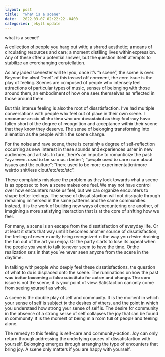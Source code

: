 ```yaml
---
layout: post
title:  "what is a scene"
date:   2022-03-07 02:22:22 -0400
categories: jekyll update
---
```

what is a scene? 

A collection of people you hang out with; a shared aesthetic; a means of circulating resources and care; a moment distilling lives within expression. Any of these offer a potential answer, but the question itself attempts to stabilize an everchanging constellation.

As any jaded scenester will tell you, once it’s “a scene”, the scene is over. Beyond the aloof “cool” of this tossed off comment, the core issue is the play of feeling. Scenes are composed of people who intensely feel attractions of particular types of music, senses of belonging with those around them, an embodiment of how one sees themselves as reflected in those around them. 

But this intense feeling is also the root of dissatisfaction. I’ve had multiple conversations with people who feel out of place in their own scene. I encounter artists all the time who are devastated as they feel they have fallen short of the degree of recognition and acceptance within their scene that they know they deserve. The sense of belonging transforming into alienation as the people within the scene change.

For the noise and rave scene, there is certainly a degree of self-reflection occurring as new interest in these sounds and experiences usher in new audiences and artists. In turn, there’s an impulse to romanticize the past: “xyz event used to be so much better”; “people used to care more about issues and the culture”; “there used to be more experimentation/more weirdo shit/less clout/etc/etc/etc”. 

These complaints misplace the problem as they look towards what a scene is as opposed to how a scene makes one feel. We may not have control over how encounters make us feel, but we can organize encounters to shape better feelings. The sense of dissatisfaction will not dissipate through remaining immersed in the same patterns and the same communities. Instead, it is the work of building new ways of encountering one another, of imagining a more satisfying interaction that is at the core of shifting how we feel. 

For many, a scene is an escape from the dissatisfaction of everyday life. Or at least it starts that way until it becomes another source of dissatisfaction, the feeling of never exactly being recognized in the way you desire draining the fun out of the art you enjoy. Or the party starts to lose its appeal when the people you want to talk to never seem to have the time. Or the realization sets in that you’ve never seen anyone from the scene in the daytime. 

In talking with people who deeply feel these dissatisfactions, the question of what to do is displaced onto the scene. The ruminations on how the past was better becoming a false substitute for action and change. The core issue is not the scene; it is your point of view. Satisfaction can only come from seeing yourself as whole. 

A scene is the double play of self and community. It is the moment in which your sense of self is subject to the desires of others, and the point in which you understand how strong your sense of self is. The desire for community in the absence of a strong sense of self collapses the joy that can be found in community. It is the moment of being in a room full of people and feeling alone. 

The remedy to this feeling is self-care and community-action. Joy can only return through addressing the underlying causes of dissatisfaction with yourself. Belonging emerges through arranging the type of encounters that bring joy. A scene only matters if you are happy with yourself. 

